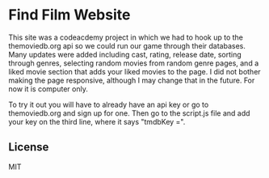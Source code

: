 # Find Film Website

This site was a codeacdemy project in which we had to hook up to the themoviedb.org api so we could run our game through their databases.  Many updates were added including cast, rating, release date, sorting through genres, selecting random movies from random genre pages, and a liked movie section that adds your liked movies to the page.  I did not bother making the page responsive, although I may change that in the future.  For now it is computer only.

To try it out you will have to already have an api key or go to themoviedb.org and sign up for one.  Then go to the script.js file and add your key on the third line, where it says "tmdbKey =".

## License
MIT
